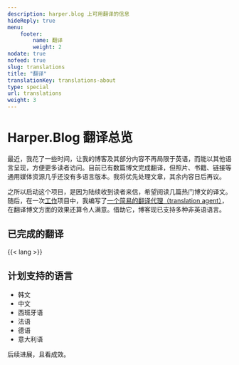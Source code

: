 ```yaml
---
description: harper.blog 上可用翻译的信息
hideReply: true
menu:
    footer:
        name: 翻译
        weight: 2
nodate: true
nofeed: true
slug: translations
title: "翻译"
translationKey: translations-about
type: special
url: translations
weight: 3
---
```


# Harper.Blog 翻译总览

最近，我花了一些时间，让我的博客及其部分内容不再局限于英语，而能以其他语言呈现，方便更多读者访问。目前已有数篇博文完成翻译，但照片、书籍、链接等通用媒体资源几乎还没有多语言版本。我将优先处理文章，其余内容日后再议。

之所以启动这个项目，是因为陆续收到读者来信，希望阅读几篇热门博文的译文。随后，在一次[工作](https://2389.ai)项目中，我编写了[一个简易的翻译代理（translation agent）](https://github.com/2389-research/translator)，在翻译博文方面的效果还算令人满意。借助它，博客现已支持多种非英语语言。

## 已完成的翻译

{{< lang >}}

## 计划支持的语言

- 韩文
- 中文
- 西班牙语
- 法语
- 德语
- 意大利语

后续进展，且看成效。
